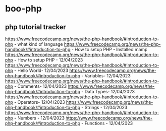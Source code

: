 # boo-php
## php tutorial tracker
https://www.freecodecamp.org/news/the-php-handbook/#introduction-to-php - what kind of language
https://www.freecodecamp.org/news/the-php-handbook/#introduction-to-php - How to setup PHP - Installed mamp
https://www.freecodecamp.org/news/the-php-handbook/#introduction-to-php - How to setup PHP - 12/04/2023
https://www.freecodecamp.org/news/the-php-handbook/#introduction-to-php - Hello World- 12/04/2023
https://www.freecodecamp.org/news/the-php-handbook/#introduction-to-php - Variables- 12/04/2023
https://www.freecodecamp.org/news/the-php-handbook/#introduction-to-php - Comments- 12/04/2023
https://www.freecodecamp.org/news/the-php-handbook/#introduction-to-php - Data Types- 12/04/2023
https://www.freecodecamp.org/news/the-php-handbook/#introduction-to-php - Operators- 12/04/2023
https://www.freecodecamp.org/news/the-php-handbook/#introduction-to-php - Strings - 12/04/2023
https://www.freecodecamp.org/news/the-php-handbook/#introduction-to-php - Numbers - 12/04/2023
https://www.freecodecamp.org/news/the-php-handbook/#introduction-to-php - Functions - 12/04/2023